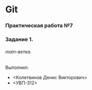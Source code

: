 # Git
### Практическая работа №7
### Задание 1.
###### main-ветка.
Выполнил:
* <Колетвинов Денис Викторович>
* <УВП-312>